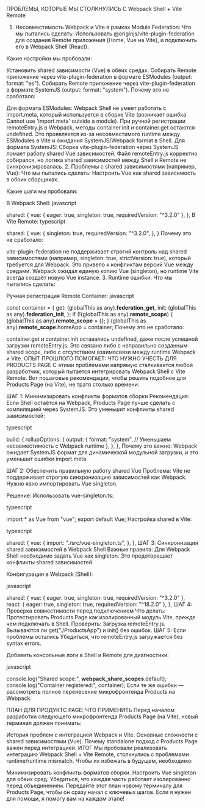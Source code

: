 ПРОБЛЕМЫ, КОТОРЫЕ МЫ СТОЛКНУЛИСЬ С Webpack Shell + Vite Remote

1. Несовместимость Webpack и Vite в рамках Module Federation:
   Что мы пытались сделать:
   Использовать @originjs/vite-plugin-federation для создания Remote приложения (Home, Vue на Vite), и подключить его в Webpack Shell (React).

Какие настройки мы пробовали:

Установить shared зависимости (Vue) в обеих средах.
Собирать Remote приложение через vite-plugin-federation в формате ESModules (output: format: "es").
Собирать Remote приложение через vite-plugin-federation в формате SystemJS (output: format: "system").
Почему это не сработало:

Для формата ESModules:
Webpack Shell не умеет работать с import.meta, который используется в сборке Vite (возникает ошибка Cannot use 'import.meta' outside a module).
При ручной регистрации remoteEntry.js в Webpack, методы container.init и container.get остаются undefined. Это проявляется из-за несовместимого runtime между ESModules в Vite и ожидания SystemJS/Webpack format в Shell.
Для формата SystemJS:
Сборка vite-plugin-federation через SystemJS ломает работу shared Vue зависимостей.
Файл remoteEntry.js корректно собирался, но логика shared зависимостей между Shell и Remote не синхронизировалась. 2. Проблемы с shared зависимостями (например, Vue):
Что мы пытались сделать:
Настроить Vue как shared зависимость в обоих сборщиках.

Какие шаги мы пробовали:

В Webpack Shell:
javascript

shared: {
vue: { eager: true, singleton: true, requiredVersion: "^3.2.0" },
},
В Vite Remote:
typescript

shared: {
vue: {
singleton: true,
requiredVersion: "^3.2.0",
},
}
Почему это не сработало:

vite-plugin-federation не поддерживает строгий контроль над shared зависимостями (например, singleton: true, strictVersion: true), который требуется для Webpack. Это привело к конфликтам версий Vue между средами.
Webpack ожидал единую копию Vue (singleton), но runtime Vite всегда создаёт новую Vue instance. 3. Runtime ошибки:
Что мы пытались сделать:

Ручная регистрация Remote Container:
javascript

const container = {
get: (globalThis as any).**federation_get**,
init: (globalThis as any).**federation_init**,
};
if (!(globalThis as any).**remote_scope**) {
(globalThis as any).**remote_scope** = {};
}
(globalThis as any).**remote_scope**.homeApp = container;
Почему это не сработало:

container.get и container.init оставались undefined, даже после успешной загрузки remoteEntry.js.
Это связано либо с неправильно созданным shared scope, либо с отсутствием взаимосвязи между runtime Webpack и Vite.
ОПЫТ ПРОШЛОГО ПОМОГАЕТ: ЧТО НУЖНО УЧЕСТЬ ДЛЯ PRODUCTS PAGE
С этими проблемами напрямую сталкивается любой разработчик, который пытается интегрировать Webpack Shell с Vite Remote. Вот пошаговые рекомендации, чтобы решить подобное для Products Page (на Vite), не тратя столько времени:

ШАГ 1: Минимизировать конфликты форматов сборки
Рекомендация: Если Shell остаётся на Webpack, Products Page лучше сделать с компиляцией через SystemJS. Это уменьшит конфликты shared зависимостей:

typescript

build: {
rollupOptions: {
output: {
format: "system", // Уменьшаем несовместимость с Webpack runtime
},
},
},
Почему это важно: Webpack ожидает SystemJS формат для динамической модульной загрузки, и это уменьшит ошибки import.meta.

ШАГ 2: Обеспечить правильную работу shared Vue
Проблема: Vite не поддерживает строгую синхронизацию зависимостей как Webpack. Нужно явно импортировать Vue singleton.

Решение: Использовать vue-singleton.ts:

typescript

import \* as Vue from "vue";
export default Vue;
Настройка shared в Vite:

typescript

shared: {
vue: {
import: "./src/vue-singleton.ts",
},
},
ШАГ 3: Синхронизация shared зависимостей в Webpack Shell
Важные правила: Для Webpack Shell необходимо задать Vue как singleton. Это предотвращает конфликты shared зависимостей.

Конфигурация в Webpack (Shell):

javascript

shared: {
vue: { eager: true, singleton: true, requiredVersion: "^3.2.0" },
react: { eager: true, singleton: true, requiredVersion: "^18.2.0" },
},
ШАГ 4: Проверка совместимости перед подключением
Что делать: Протестировать Products Page как изолированный модуль Vite, прежде чем подключать в Shell. Проверить:
Загрузка remoteEntry.js.
Вызываются ли get("./ProductsApp") и init() без ошибок.
ШАГ 5: Если проблемы остались
Убедиться, что remoteEntry.js загружается без syntax errors.

Добавить консольные логи в Shell и Remote для диагностики:

javascript

console.log("Shared scope:", **webpack_share_scopes**.default);
console.log("Container registered:", container);
Если те же ошибки — рассмотреть полное перенесение микрофронтенда Products на Webpack.

ПЛАН ДЛЯ ПРОДУКТС PAGE: ЧТО ПРИМЕНИТЬ
Перед началом разработки следующего микрофронтенда Products Page (на Vite), новый терминал должен понимать:

История проблем с интеграцией Webpack и Vite.
Основные сложности с shared зависимостями (Vue).
Почему standalone подход с Products Page важен перед интеграцией.
ИТОГ
Мы пробовали реализовать интеграцию Webpack Shell + Vite Remote, столкнулись с проблемами runtime/runtime mismatch. Чтобы их избежать в будущем, необходимо:

Минимизировать конфликты форматов сборки.
Настроить Vue singleton для обеих сред.
Убедиться, что каждая часть работает изолированно перед объединением.
Передайте этот план новому терминалу для Products Page, чтобы он сразу начал с ключевых шагов. Если я нужен для помощи, я помогу вам на каждом этапе!
